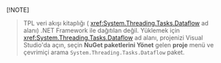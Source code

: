 [!NOTE]
> TPL veri akışı kitaplığı ( <xref:System.Threading.Tasks.Dataflow> ad alanı) .NET Framework ile dağıtılan değil. Yüklemek için <xref:System.Threading.Tasks.Dataflow> ad alanı, projenizi Visual Studio'da açın, seçin **NuGet paketlerini Yönet** gelen **proje** menü ve çevrimiçi arama `System.Threading.Tasks.Dataflow` paket.
